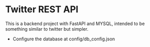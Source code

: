 # Twitter REST API

This is a backend project with FastAPI and MYSQL, intended to be something similar to twitter but simpler. 

- Configure the database at config/db_config.json
